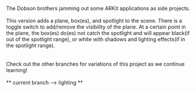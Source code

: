 <BR>
The Dobson brothers jamming out some ARKit applications as side projects.
<BR>
<BR>
This version adds a plane, box(es), and spotlight to the scene. There is a toggle switch to add/remove the visibility of the plane. At a certain point in the plane, the box(es) do(es) not catch the spotlight and will appear black(if out of the spotlight range), or white with shadows and lighting effects(if in the spotlight range).
<BR>
<BR>
<BR>
Check out the other branches for variations of this project as we continue learning!
<BR>
<BR>
** current branch --> lighting **
